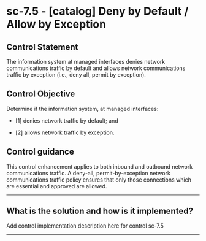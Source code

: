 # sc-7.5 - \[catalog\] Deny by Default / Allow by Exception

## Control Statement

The information system at managed interfaces denies network communications traffic by default and allows network communications traffic by exception (i.e., deny all, permit by exception).

## Control Objective

Determine if the information system, at managed interfaces:

- \[1\] denies network traffic by default; and

- \[2\] allows network traffic by exception.

## Control guidance

This control enhancement applies to both inbound and outbound network communications traffic. A deny-all, permit-by-exception network communications traffic policy ensures that only those connections which are essential and approved are allowed.

______________________________________________________________________

## What is the solution and how is it implemented?

Add control implementation description here for control sc-7.5

______________________________________________________________________
